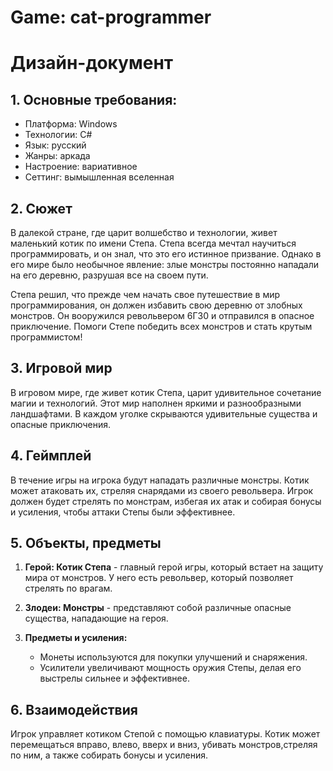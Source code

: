 # Game: cat-programmer
# Дизайн-документ
## 1. Основные требования:
* Платформа: Windows
* Технологии: C#
* Язык: русский
* Жанры: аркада
* Настроение: вариативное
* Сеттинг: вымышленная вселенная
## 2. Сюжет
В далекой стране, где царит волшебство и технологии, живет маленький котик по имени Степа. Степа всегда мечтал научиться программировать, и он знал, что это его истинное призвание. Однако в его мире было необычное явление: злые монстры постоянно нападали на его деревню, разрушая все на своем пути.

Степа решил, что прежде чем начать свое путешествие в мир программирования, он должен избавить свою деревню от злобных монстров. Он вооружился револьвером 6Г30 и отправился в опасное приключение. Помоги Степе победить всех монстров и стать крутым программистом!
## 3. Игровой мир
В игровом мире, где живет котик Степа, царит удивительное сочетание магии и технологий. Этот мир наполнен яркими и разнообразными ландшафтами. В каждом уголке скрываются удивительные существа и опасные приключения.
## 4. Геймплей
В течение игры на игрока будут нападать различные монстры. Котик может атаковать их, стреляя снарядами из своего револьвера. Игрок должен будет стрелять по монстрам, избегая их атак и собирая бонусы и усиления, чтобы аттаки Степы были эффективнее.
## 5. Объекты, предметы

1. **Герой: Котик Степа** - главный герой игры, который встает на защиту мира от монстров. У него есть револьвер, который позволяет стрелять по врагам.

2. **Злодеи: Монстры** - представляют собой различные опасные существа, нападающие на героя. 

3. **Предметы и усиления:**
   - Монеты используются для покупки улучшений и снаряжения.
   - Усилители увеличивают мощность оружия Степы, делая его выстрелы сильнее и эффективнее.

## 6. Взаимодействия
Игрок управляет котиком Степой с помощью клавиатуры. Котик может перемещаться вправо, влево, вверх и вниз, убивать монстров,стреляя по ним, а также собирать бонусы и усиления.
